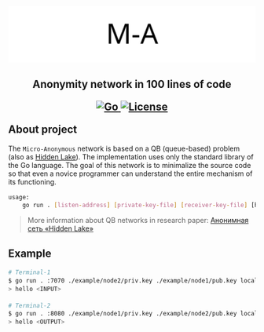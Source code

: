 <img src="images/ma_logo.png" alt="ma_logo.png"/>

<h2>
	<p align="center">
    	<strong>
        	Anonymity network in 100 lines of code
   		</strong>
	</p>
	<p align="center">
        <a href="https://github.com/topics/golang">
        	<img src="https://img.shields.io/github/go-mod/go-version/number571/micro-anon" alt="Go" />
		</a>
        <a href="https://github.com/number571/micro-anon/blob/master/LICENSE">
        	<img src="https://img.shields.io/github/license/number571/micro-anon.svg" alt="License" />
		</a>
	</p>
	About project
</h2>

The `Micro-Anonymous` network is based on a QB (queue-based) problem (also as [Hidden Lake](https://github.com/number571/go-peer/tree/master/cmd/hidden_lake)). The implementation uses only the standard library of the Go language.
The goal of this network is to minimalize the source code so that even a novice programmer can understand the entire mechanism of its functioning.

```bash
usage: 
    go run . [listen-address] [private-key-file] [receiver-key-file] [http-address-1, http-address-2, ...]
```

> More information about QB networks in research paper: [Анонимная сеть «Hidden Lake»](https://github.com/number571/go-peer/blob/master/docs/hidden_lake_anonymous_network.pdf)

## Example

```bash
# Terminal-1
$ go run . :7070 ./example/node2/priv.key ./example/node1/pub.key localhost:8080
> hello <INPUT>

# Terminal-2
$ go run . :8080 ./example/node1/priv.key ./example/node2/pub.key localhost:7070
> hello <OUTPUT>
```
